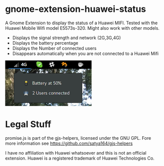 # gnome-extension-huawei-status

A Gnome Extension to display the status of a Huawei MIFI. Tested with the Huawei Mobile Wifi model E5573s-320. Might also work with other models.

* Displays the signal strength and network (2G,3G,4G)
* Displays the battery percentage
* Displays the Number of connected users
* Disappears automatically when you are not connected to a Huawei Mifi

![Screenshot](/screenshot.png?raw=true "Screenshot")


# Legal Stuff

promise.js is part of the gjs-helpers, licensed under the GNU GPL. Fore more information see https://github.com/satya164/gjs-helpers

I have no affiliation with Huawei whatsoever and this is not an official extension. Huawei is a registered trademark of Huawei Technologies Co.


